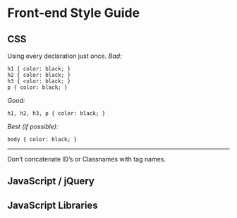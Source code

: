 Front-end Style Guide
=====================
## CSS
Using every declaration just once.
*Bad:*
```
h1 { color: black; }
h2 { color: black; }
h3 { color: black; }
p { color: black; }
```
*Good:*
```
h1, h2, h3, p { color: black; }
```
*Best (if possible):*
```
body { color: black; }
```
---
Don’t concatenate ID’s or Classnames with tag names.
## JavaScript / jQuery

## JavaScript Libraries
 

